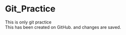 # Git_Practice
This is only git practice
<br>
This has been created on GitHub. and changes are saved.
